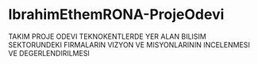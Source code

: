 # IbrahimEthemRONA-ProjeOdevi
TAKIM PROJE ODEVI
TEKNOKENTLERDE YER ALAN BILISIM SEKTORUNDEKI FIRMALARIN VIZYON VE MISYONLARININ INCELENMESI VE DEGERLENDIRILMESI
